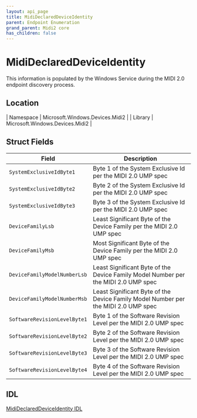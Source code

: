 ```yaml
---
layout: api_page
title: MidiDeclaredDeviceIdentity
parent: Endpoint Enumeration
grand_parent: Midi2 core
has_children: false
---
```


# MidiDeclaredDeviceIdentity

This information is populated by the Windows Service during the MIDI 2.0 endpoint discovery process.

## Location

| Namespace | Microsoft.Windows.Devices.Midi2 |
| Library | Microsoft.Windows.Devices.Midi2 |

## Struct Fields

| Field | Description |
| --------------- | ----------- |
| `SystemExclusiveIdByte1` | Byte 1 of the System Exclusive Id per the MIDI 2.0 UMP spec |
| `SystemExclusiveIdByte2` | Byte 2 of the System Exclusive Id per the MIDI 2.0 UMP spec |
| `SystemExclusiveIdByte3` | Byte 3 of the System Exclusive Id per the MIDI 2.0 UMP spec |
| `DeviceFamilyLsb` | Least Significant Byte of the Device Family per the MIDI 2.0 UMP spec |
| `DeviceFamilyMsb` | Most Significant Byte of the Device Family per the MIDI 2.0 UMP spec |
| `DeviceFamilyModelNumberLsb` | Least Significant Byte of the Device Family Model Number per the MIDI 2.0 UMP spec |
| `DeviceFamilyModelNumberMsb` | Least Significant Byte of the Device Family Model Number per the MIDI 2.0 UMP spec |
| `SoftwareRevisionLevelByte1` | Byte 1 of the Software Revision Level per the MIDI 2.0 UMP spec |
| `SoftwareRevisionLevelByte2` | Byte 2 of the Software Revision Level per the MIDI 2.0 UMP spec |
| `SoftwareRevisionLevelByte3` | Byte 3 of the Software Revision Level per the MIDI 2.0 UMP spec |
| `SoftwareRevisionLevelByte4` | Byte 4 of the Software Revision Level per the MIDI 2.0 UMP spec |

## IDL

[MidiDeclaredDeviceIdentity IDL](https://github.com/microsoft/MIDI/blob/main/src/app-sdk/winrt/MidiDeclaredDeviceIdentity.idl)


